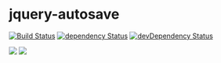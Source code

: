 # jquery-autosave

[![Build Status](https://travis-ci.org/kelatev/jquery-autosave.svg?branch=master)](https://travis-ci.org/kelatev/jquery-autosave)
[![dependency Status](https://img.shields.io/david/kelatev/jquery-autosave.svg)](https://david-dm.org/kelatev/jquery-autosave)
[![devDependency Status](https://img.shields.io/david/dev/kelatev/jquery-autosave.svg)](https://david-dm.org/kelatev/jquery-autosave?type=dev)

![](https://img.shields.io/github/languages/code-size/kelatev/jquery-autosave.svg?style=flat)
![](https://img.shields.io/github/license/kelatev/jquery-autosave.svg?style=flat)